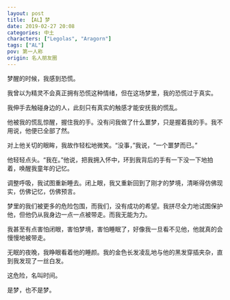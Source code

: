 ```yaml
---
layout: post
title: 【AL】梦
date: 2019-02-27 20:08
categories: 中土
characters: ["Legolas", "Aragorn"]
tags: ["AL"]
pov: 第一人称
origin: 名人朋友圈
---
```


梦醒的时候，我感到恐慌。

我曾以为精灵不会真正拥有恐慌这种情绪，但在这场梦里，我的恐慌过于真实。

我伸手去触碰身边的人，此刻只有真实的触感才能安抚我的慌乱。

他被我的慌乱惊醒，握住我的手。没有问我做了什么噩梦，只是握着我的手。我不用说，他便已全部了然。

对上他关切的眼眸，我故作轻松地微笑。“没事，”我说，“一个噩梦而已。”

他轻轻点头。“我在。”他说，把我拥入怀中，环到我背后的手有一下没一下地拍着，唤醒我童年的记忆。

调整呼吸，我试图重新睡去。闭上眼，我又重新回到了刚才的梦境，清晰得仿佛现实，仿佛记忆，仿佛预言。

梦里的我们被更多的危险包围，而我们，没有成功的希望。我拼尽全力地试图保护他，但他仍从我身边一点一点被带走。而我无能为力。

我甚至有点害怕闭眼，害怕梦境，害怕睡眠了，好像我一旦看不见他，他就真的会慢慢地被带走。

无眠的夜晚，我睁眼看着他的睡颜。我的金色长发凌乱地与他的黑发穿插夹杂，直到我发现了一丝白发。

这危险，名叫时间。

是梦，也不是梦。
